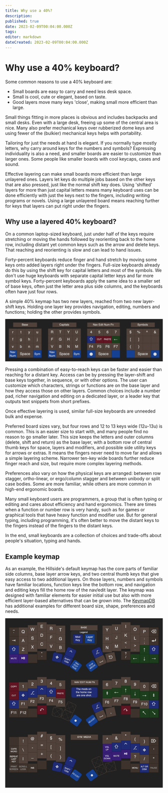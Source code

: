 ```yaml
---
title: Why use a 40%?
description:
published: true
date: 2023-02-09T00:04:00.000Z
tags:
editor: markdown
dateCreated: 2023-02-09T00:04:00.000Z
---
```


# Why use a 40% keyboard?

Some common reasons to use a 40% keyboard are:

- Small boards are easy to carry and need less desk space.
- Small is cool, cute or elegant, based on taste.
- Good layers move many keys 'close', making small more efficient than large.

Small things fitting in more places is obvious and includes backpacks and small desks.
Even with a large desk, freeing up some of the central area is nice.
Many also prefer mechanical keys over rubberized dome keys and
  using fewer of the (bulkier) mechanical keys helps with portability.

Tailoring for just the needs at hand is elegant.
If you normally type mostly letters, why carry around keys for the numbers and symbols?
Expressing individuality is also a need, and smaller boards are easier to customize than larger ones.
Some people like smaller boards with cool keycaps, cases and sound.

Effective layering can make small boards more efficient
  than large unlayered ones.
Layers let keys do multiple jobs based on the other keys that are also pressed,
  just like the normal shift key does.
Using 'shifted' layers for more than just capital letters 
  means many keyboard uses can be done efficiently
  with just the keys next to the fingers, including writing programs or novels.
Using a large unlayered board means reaching further for keys
  that layers can put right under the fingers.


## Why use a layered 40% keyboard?

On a common laptop-sized keyboard,
  just under half of the keys
  require stretching or moving the hands
  followed by reorienting back to the home row,
  including distant yet common keys such as the arrow and delete keys.
That reaching and reorienting is slow and can lead to hand issues.

Forty-percent keyboards reduce finger and hand stretch by moving some keys
  onto added layers right under the fingers.
Full-size keyboards already do this by using the shift key
  for capital letters and most of the symbols.
We don't use huge keyboards with separate capital letter keys and far more symbol keys.
Forty-percent keyboards apply the same idea to a smaller set of base keys,
  often just the letter area plus side columns, 
  and the keyboards often have just four rows.

A simple 40% keymap has two new layers, reached from two new layer-shift keys.
Holding one layer key provides navigation, editing, numbers and functions;
  holding the other provides symbols.

<img src="image/why_layers_demo.drawio.png" width=650>

Pressing a combination of easy-to-reach keys can be faster and easier
  than reaching for a distant key.
Access can be by pressing the layer-shift and base keys together,
  in sequence, or with other options.
The user can customize which characters, strings or functions are
  on the base layer and how they access those on other layers.
Common choices include a number pad,
  richer navigation and editing on a dedicated layer,
  or a leader key that outputs text snippets from short prefixes.

Once effective layering is used,
  similar full-size keyboards are unneeded bulk and expense.

Preferred board sizes vary, but four rows and 12 to 13 keys wide (12u-13u) is common.
This is an easier size to start with, and many people find no reason to go smaller later.
This size keeps the letters and outer columns (delete, shift and return) as the base layer,
  with a bottom row of central thumb keys for space, layers and modifiers,
  and possible side utility keys for arrows or extras.
It means the fingers never need to move far and allows a simple layering scheme.
Narrower ten-key wide boards further reduce finger reach and size,
  but require more complex layering methods. 

Preferences also vary on how the physical keys are arranged:
  between row stagger, ortho-linear, or ergo/column stagger
  and between unibody or split case bodies.
Some are more familiar,
  while others are more common in high-end ergonomic boards.

Many small keyboard users are programmers,
  a group that is often typing or editing
  and cares about efficiency and hand ergonomics.
There are times when a function or number row is very handy,
  such as for games or
  graphical tools that have heavy function and modifier use.
But for general typing, including programming,
  it's often better to
  move the distant keys to the fingers
  instead of
  the fingers to the distant keys.

In the end,
  small keyboards are a collection of choices and trade-offs
  about people's situation, typing and hands.

## Example keymap

As an example, the Hillside's default keymap has the core parts of familiar side columns,
  base layer arrow keys,
  and two central thumb keys that give easy access to two additional layers.
On those layers, numbers and symbols have familiar locations,
  function keys line the bottom row, and navigation
  and editing keys fill the home row of the nav/edit layer.
The keymap was designed with familiar elements for easier initial use
  but also with more efficient layer-based alternatives that can be grown into.
The [KeymapDB](https://keymapdb.com/) has additional examples for different board size, shape, preferences and needs.

<img src="image/why_keymap_hillside.drawio.png" width=650>


